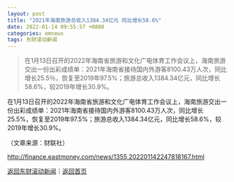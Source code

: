 ```yaml
---
layout: post
title: "2021年海南旅游总收入1384.34亿元 同比增长58.6%"
date: 2022-01-14 09:55:57 +0800
categories: emnews
tags: 东财滚动新闻
---
```

> 在1月13日召开的2022年海南省旅游和文化广电体育工作会议上，海南旅游交出一份出彩成绩单：2021年海南省接待国内外游客8100.43万人次，同比增长25.5％，恢复至2019年97.5%；旅游总收入1384.34亿元，同比增长58.6%，较2019年增长30.9%。

<p>在1月13日召开的2022年海南省旅游和文化广电体育工作会议上，海南旅游交出一份出彩成绩单：2021年海南省接待国内外游客8100.43万人次，同比增长25.5%，恢复至2019年97.5%；旅游总收入1384.34亿元，同比增长58.6%，较2019年增长30.9%。</p><p class="em_media">（文章来源：财联社）</p>

<http://finance.eastmoney.com/news/1355,202201142247818167.html>

[返回东财滚动新闻](//finews.withounder.com/emnews/)｜[返回首页](//finews.withounder.com/)
